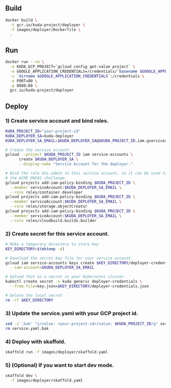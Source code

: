 ## Build

```bash
docker build \
  -t gcr.io/kuda-project/deployer \
  -f images/deployer/Dockerfile \
  .
```

## Run

```bash
docker run --rm \
  -e KUDA_GCP_PROJECT=`gcloud config get-value project` \
  -e GOOGLE_APPLICATION_CREDENTIALS=/credentials/`basename $GOOGLE_APPLICATION_CREDENTIALS` \
  -v `dirname $GOOGLE_APPLICATION_CREDENTIALS`:/credentials \
  -e PORT=80 \
  -p 8080:80 \
  gcr.io/kuda-project/deployer
```

## Deploy

### 1) Create service account and bind roles.

```bash
KUDA_PROJECT_ID="your-project-id"
KUDA_DEPLOYER_SA=kuda-deployer
KUDA_DEPLOYER_SA_EMAIL=$KUDA_DEPLOYER_SA@$KUDA_PROJECT_ID.iam.gserviceaccount.com

# Create the service account.
gcloud --project $KUDA_PROJECT_ID iam service-accounts \
      create $KUDA_DEPLOYER_SA \
      --display-name "Service Account for the deployer."

# Bind the role dns.admin to this service account, so it can be used to support
# the ACME DNS01 challenge.
gcloud projects add-iam-policy-binding $KUDA_PROJECT_ID \
  --member serviceAccount:$KUDA_DEPLOYER_SA_EMAIL \
  --role roles/container.developer
gcloud projects add-iam-policy-binding $KUDA_PROJECT_ID \
  --member serviceAccount:$KUDA_DEPLOYER_SA_EMAIL \
  --role roles/storage.objectCreator
gcloud projects add-iam-policy-binding $KUDA_PROJECT_ID \
  --member serviceAccount:$KUDA_DEPLOYER_SA_EMAIL \
  --role roles/cloudbuild.builds.builder
```

### 2) Create secret for this service account.

```bash
# Make a temporary directory to store key
KEY_DIRECTORY=$(mktemp -d)

# Download the secret key file for your service account.
gcloud iam service-accounts keys create $KEY_DIRECTORY/deployer-credentials.json \
  --iam-account=$KUDA_DEPLOYER_SA_EMAIL

# Upload that as a secret in your Kubernetes cluster.
kubectl create secret -n kuda generic deployer-credentials \
  --from-file=key.json=$KEY_DIRECTORY/deployer-credentials.json

# Delete the local secret
rm -rf $KEY_DIRECTORY
```

### 3) Update the service.yaml with your GCP project id.

```bash
sed -i'.bak' "s/value: <your-project-id>/value: $KUDA_PROJECT_ID/g" service.yaml
rm service.yaml.bak
```

### 4) Deploy with skaffold.

```bash
skaffold run -f images/deployer/skaffold.yaml 
```

### 5) (Optional) If you want to start dev mode.

```bash
skaffold dev \
  -f images/deployer/skaffold.yaml 
```